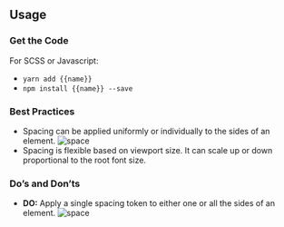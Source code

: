 ## Usage

### Get the Code

For SCSS or Javascript:

- `yarn add {{name}}`
- `npm install {{name}} --save`

### Best Practices

- Spacing can be applied uniformly or individually to the sides of an element.
    ![space]({{{siteUrl}}}/assets/SEEDS-Spacing-Uniform.svg)
- Spacing is flexible based on viewport size. It can scale up or down proportional to the root font size.

### Do’s and Don’ts
- **DO:** Apply a single spacing token to either one or all the sides of an element.
    ![space]({{{siteUrl}}}/assets/SEEDS-Spacing-Individual.svg)
